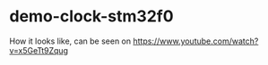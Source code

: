 # demo-clock-stm32f0

How it looks like, can be seen on https://www.youtube.com/watch?v=x5GeTt9Zqug
